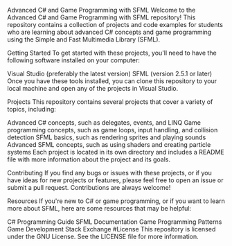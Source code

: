 Advanced C# and Game Programming with SFML
Welcome to the Advanced C# and Game Programming with SFML repository! This repository contains a collection of projects and code examples for students who are learning about advanced C# concepts and game programming using the Simple and Fast Multimedia Library (SFML).

Getting Started
To get started with these projects, you'll need to have the following software installed on your computer:

Visual Studio (preferably the latest version)
SFML (version 2.5.1 or later)
Once you have these tools installed, you can clone this repository to your local machine and open any of the projects in Visual Studio.

Projects
This repository contains several projects that cover a variety of topics, including:

Advanced C# concepts, such as delegates, events, and LINQ
Game programming concepts, such as game loops, input handling, and collision detection
SFML basics, such as rendering sprites and playing sounds
Advanced SFML concepts, such as using shaders and creating particle systems
Each project is located in its own directory and includes a README file with more information about the project and its goals.

Contributing
If you find any bugs or issues with these projects, or if you have ideas for new projects or features, please feel free to open an issue or submit a pull request. Contributions are always welcome!

Resources
If you're new to C# or game programming, or if you want to learn more about SFML, here are some resources that may be helpful:

C# Programming Guide
SFML Documentation
Game Programming Patterns
Game Development Stack Exchange
#License
This repository is licensed under the GNU License. See the LICENSE file for more information.
